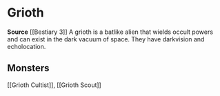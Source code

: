﻿---
id: '353'
name: Grioth
rarity: Common
source: '[[DATABASE/source/Bestiary 3|Bestiary 3]]'
trait:
- Grioth
type: Trait

---
# Grioth

**Source** [[Bestiary 3]]
A grioth is a batlike alien that wields occult powers and can exist in the dark vacuum of space. They have darkvision and echolocation.

## Monsters

[[Grioth Cultist]], [[Grioth Scout]]